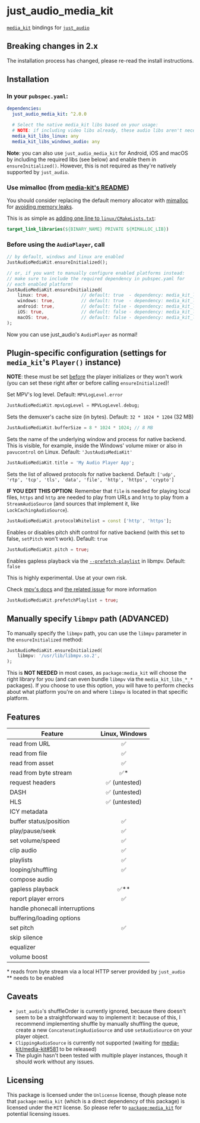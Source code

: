 # just_audio_media_kit

[`media_kit`](https://github.com/media-kit/media-kit) bindings for [`just_audio`](https://github.com/ryanheise/just_audio)

## Breaking changes in 2.x

The installation process has changed, please re-read the install instructions.

## Installation

### In your `pubspec.yaml`:

```yaml
dependencies:
  just_audio_media_kit: ^2.0.0

  # Select the native media_kit libs based on your usage:
  # NOTE: if including video libs already, these audio libs aren't necessary.
  media_kit_libs_linux: any
  media_kit_libs_windows_audio: any
```

**Note**: you can also use `just_audio_media_kit` for Android, iOS and macOS by including the required libs (see below) and enable them in `ensureInitialized()`. However, this is not required as they're natively supported by `just_audio`.

### Use mimalloc (from [media-kit's README](https://github.com/media-kit/media-kit?tab=readme-ov-file#utilize-mimalloc))

You should consider replacing the default memory allocator with [mimalloc](https://github.com/microsoft/mimalloc) for [avoiding memory leaks](https://github.com/media-kit/media-kit/issues/68).

This is as simple as [adding one line to `linux/CMakeLists.txt`](https://github.com/media-kit/media-kit/blob/d02a97ce70b316207db024401fb99e3f4509a250/media_kit_test/linux/CMakeLists.txt#L92-L94):

```cmake
target_link_libraries(${BINARY_NAME} PRIVATE ${MIMALLOC_LIB})
```

### Before using the `AudioPlayer`, call

```dart
// by default, windows and linux are enabled
JustAudioMediaKit.ensureInitialized();

// or, if you want to manually configure enabled platforms instead:
// make sure to include the required dependency in pubspec.yaml for
// each enabled platform!
JustAudioMediaKit.ensureInitialized(
    linux: true,            // default: true  - dependency: media_kit_libs_linux
    windows: true,          // default: true  - dependency: media_kit_libs_windows_audio
    android: true,          // default: false - dependency: media_kit_libs_android_audio
    iOS: true,              // default: false - dependency: media_kit_libs_ios_audio
    macOS: true,            // default: false - dependency: media_kit_libs_macos_audio
);
```

Now you can use just_audio's `AudioPlayer` as normal!

## Plugin-specific configuration (settings for `media_kit`'s `Player()` instance)

**NOTE**: these must be set <u>before</u> the player initializes or they won't work (you can set these right after or before calling `ensureInitialized`)!

Set MPV's log level. Default: `MPVLogLevel.error`

```dart
JustAudioMediaKit.mpvLogLevel = MPVLogLevel.debug;
```

Sets the demuxer's cache size (in bytes). Default: `32 * 1024 * 1204` (32 MB)

```dart
JustAudioMediaKit.bufferSize = 8 * 1024 * 1024; // 8 MB
```

Sets the name of the underlying window and process for native backend. This is visible, for example, inside the Windows' volume mixer or also in `pavucontrol` on Linux. Default: `'JustAudioMediaKit'`

```dart
JustAudioMediaKit.title = 'My Audio Player App';
```

Sets the list of allowed protocols for native backend. Default: `['udp', 'rtp', 'tcp', 'tls', 'data', 'file', 'http', 'https', 'crypto']`

**IF YOU EDIT THIS OPTION**: Remember that `file` is needed for playing local files, `https` and `http` are needed to play from URLs and `http` to play from a `StreamAudioSource` (and sources that implement it, like `LockCachingAudioSource`).

```dart
JustAudioMediaKit.protocolWhitelist = const ['http', 'https'];
```

Enables or disables pitch shift control for native backend (with this set to false, `setPitch` won't work). Default: `true`

```dart
JustAudioMediaKit.pitch = true;
```

Enables gapless playback via the [`--prefetch-playlist`](https://mpv.io/manual/stable/#options-prefetch-playlist) in libmpv. Default: `false`

This is highly experimental. Use at your own risk.

Check [mpv's docs](https://mpv.io/manual/stable/#options-prefetch-playlist) and
[the related issue](https://github.com/Pato05/just_audio_media_kit/issues/11) for more information

```dart
JustAudioMediaKit.prefetchPlaylist = true;
```

## Manually specify `libmpv` path (ADVANCED)

To manually specify the `libmpv` path, you can use the `libmpv` parameter in the `ensureInitialized` method:

```dart
JustAudioMediaKit.ensureInitialized(
    libmpv: '/usr/lib/libmpv.so.2',
);
```

This is **NOT NEEDED** in most cases, as `package:media_kit` will choose the right library for you (and can even bundle `libmpv` via the `media_kit_libs_*_*` packages). If you choose to use this option, you will have to perform checks about what platform you're on and where `libmpv` is located in that specific platform.

## Features

| Feature                        | Linux, Windows |
| ------------------------------ | :------------: |
| read from URL                  |       ✅       |
| read from file                 |       ✅       |
| read from asset                |       ✅       |
| read from byte stream          |      ✅\*      |
| request headers                | ✅ (untested)  |
| DASH                           | ✅ (untested)  |
| HLS                            | ✅ (untested)  |
| ICY metadata                   |                |
| buffer status/position         |       ✅       |
| play/pause/seek                |       ✅       |
| set volume/speed               |       ✅       |
| clip audio                     |       ✅       |
| playlists                      |       ✅       |
| looping/shuffling              |       ✅       |
| compose audio                  |                |
| gapless playback               |       ✅\*\*   |
| report player errors           |       ✅       |
| handle phonecall interruptions |                |
| buffering/loading options      |                |
| set pitch                      |       ✅       |
| skip silence                   |                |
| equalizer                      |                |
| volume boost                   |                |

\* reads from byte stream via a local HTTP server provided by `just_audio`
<br>\*\* needs to be enabled

## Caveats

- `just_audio`'s shuffleOrder is currently ignored, because there doesn't seem to be a straightforward way to implement it: because of this, I recommend implementing shuffle by manually shuffling the queue, create a new `ConcatenatingAudioSource` and use `setAudioSource` on your player object. 
- `ClippingAudioSource` is currently not supported (waiting for [media-kit/media-kit#581](https://github.com/media-kit/media-kit/pull/581) to be released)
- The plugin hasn't been tested with multiple player instances, though it should work without any issues.

## Licensing

This package is licensed under the `Unlicense` license, though
please note that `package:media_kit` (which is a direct dependency of this package) is licensed under the `MIT` license.
So please refer to [`package:media_kit`](https://github.com/media-kit/media-kit) for potential licensing issues.

